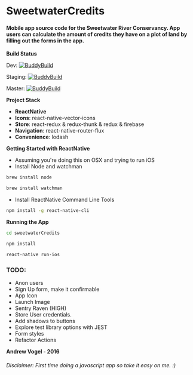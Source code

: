 # SweetwaterCredits  

#### Mobile app source code for the Sweetwater River Conservancy. App users can calculate the amount of credits they have on a plot of land by filling out the forms in the app.

**Build Status**

Dev:
[![BuddyBuild](https://dashboard.buddybuild.com/api/statusImage?appID=5841d75786fe870100f28e47&branch=dev&build=latest)](https://dashboard.buddybuild.com/apps/5841d75786fe870100f28e47/build/latest?branch=dev)

Staging:
[![BuddyBuild](https://dashboard.buddybuild.com/api/statusImage?appID=5841d75786fe870100f28e47&branch=staging&build=latest)](https://dashboard.buddybuild.com/apps/5841d75786fe870100f28e47/build/latest?branch=staging)

Master:
[![BuddyBuild](https://dashboard.buddybuild.com/api/statusImage?appID=5841d75786fe870100f28e47&branch=master&build=latest)](https://dashboard.buddybuild.com/apps/5841d75786fe870100f28e47/build/latest?branch=master)

**Project Stack**

* **ReactNative**
* **Icons**: react-native-vector-icons
* **Store**: react-redux & redux-thunk & redux & firebase
* **Navigation**: react-native-router-flux
* **Convenience**: lodash

**Getting Started with ReactNative**

* Assuming you're doing this on OSX and trying to run iOS  
* Install Node and watchman

```bash
brew install node
```

```bash
brew install watchman  
```

* Install ReactNative Command Line Tools

```bash
npm install -g react-native-cli  
```

**Running the App**

```bash
cd sweetwaterCredits  
```

```bash
npm install
```

```bash
react-native run-ios   
```

### TODO:

* Anon users
* Sign Up form, make it confirmable
* App Icon
* Launch Image
* Sentry Raven (HIGH)
* Store User credentials.
* Add shadows to buttons
* Explore test library options with JEST
* Form styles
* Refactor Actions


**Andrew Vogel - 2016**

###### Disclaimer: First time doing a javascript app so take it easy on me. :)
